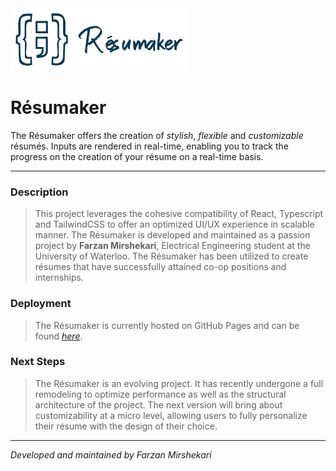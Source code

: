 <img src = 'https://github.com/farzanmirshekari/Resumaker/blob/main/src/logo%20-%20transparent.svg' height = 100>
<h1>Résumaker</h1>

The Résumaker offers the creation of <i>stylish</i>, <i>flexible</i> and <i>customizable</i> résumés. Inputs are rendered in real-time, enabling you to track the progress on the creation of your résume on a real-time basis.

---

<h3>Description</h3>

> This project leverages the cohesive compatibility of React, Typescript and TailwindCSS to offer an optimized UI/UX experience in scalable manner. The Résumaker is developed and maintained as a passion project by <b>Farzan Mirshekari</b>, Electrical Engineering student at the University of Waterloo. The Résumaker has been utilized to create résumes that have successfully attained co-op positions and internships.

<h3>Deployment</h3>

> The Résumaker is currently hosted on GitHub Pages and can be found <a href = 'https://farzanmirshekari.github.io/Resumaker/'><i>here</i></a>.

<h3>Next Steps</h3>

> The Résumaker is an evolving project. It has recently undergone a full remodeling to optimize performance as well as the structural architecture of the project. The next version will bring about customizability at a micro level, allowing users to fully personalize their résume with the design of their choice.

---

<i>Developed and maintained by Farzan Mirshekari</i>

